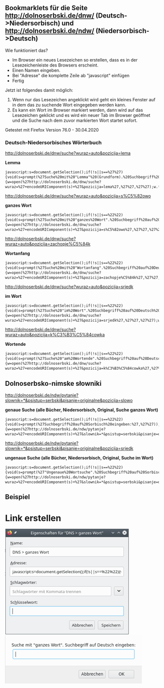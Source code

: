 ## Bookmarklets für die Seite http://dolnoserbski.de/dnw/ (Deutsch->Niedersorbisch) und http://dolnoserbski.de/ndw/ (Niedersorbisch->Deutsch)

Wie funktioniert das?
- Im Browser ein neues Lesezeichen so erstellen, dass es in der Lesezeichenleiste des Browsers erscheint.
- Einen Namen eingeben.
- Bei "Adresse" die komplette Zeile ab "javascript" einfügen
- Fertig

Jetzt ist folgendes damit möglich:
1. Wenn nur das Lesezeichen angeklickt wird geht ein kleines Fenster auf in dem das zu suchende Wort eingegeben werden kann.
2. Es kann ein Wort im Browser markiert werden, dann wird auf das Lesezeichen geklickt und es wird ein neuer Tab im Browser
   geöffnet und die Suche nach dem zuvor markierten Wort startet sofort.

Getestet mit Firefox Version 76.0 - 30.04.2020

### Deutsch-Niedersorbisches Wörterbuch

http://dolnoserbski.de/dnw/suche?wuraz=auto&pozicija=lema

**Lemma**
```
javascript:s=document.getSelection();if(!s||s==%27%27){void(s=prompt(%27Suche%20mit%20"Lemma"%20(Grundform).%20Suchbegriff%20auf%20Deutsch%20eingeben:%27,%27%27))};if(s){w=open(%27http://dolnoserbski.de/dnw/suche?wuraz=%27+encodeURIComponent(s)+%27&pozicija=lema%27,%27%27,%27%27);w.focus();}
```

http://dolnoserbski.de/dnw/suche?wuraz=auto&pozicija=s%C5%82owo

**ganzes Wort**
```
javascript:s=document.getSelection();if(!s||s==%22%22){void(s=prompt(%27Suche%20mit%20"ganzes%20Wort".%20Suchbegriff%20auf%20Deutsch%20eingeben:%27,%27%27))};if(s){w=open(%27http://dolnoserbski.de/dnw/suche?wuraz=%27+encodeURIComponent(s)+%27&pozicija=s%C5%82owo%27,%27%27,%27%27);w.focus();}
```

http://dolnoserbski.de/dnw/suche?wuraz=auto&pozicija=zachopje%C5%84k

**Wortanfang**
```
javascript:s=document.getSelection();if(!s||s==%22%22){void(s=prompt(%27Suche%20mit%20"Wortanfang".%20Suchbegriff%20auf%20Deutsch%20eingeben:%27,%27%27))};if(s){w=open(%27http://dolnoserbski.de/dnw/suche?wuraz=%27+encodeURIComponent(s)+%27&pozicija=zachopje%C5%84k%27,%27%27,%27%27);w.focus();}
```

http://dolnoserbski.de/dnw/suche?wuraz=auto&pozicija=srjedk

**im Wort**
```
javascript:s=document.getSelection();if(!s||s==%22%22){void(s=prompt(%27Suche%20"im%20Wort".%20Suchbegriff%20auf%20Deutsch%20eingeben:%27,%27%27))};if(s){w=open(%27http://dolnoserbski.de/dnw/suche?wuraz=%27+encodeURIComponent(s)+%27&pozicija=srjedk%27,%27%27,%27%27);w.focus();}
```

http://dolnoserbski.de/dnw/suche?wuraz=auto&pozicija=k%C3%B3%C5%84cowka

**Wortende**
```
javascript:s=document.getSelection();if(!s||s==%22%22){void(s=prompt(%27Suche%20"am%20Wortende".%20Suchbegriff%20auf%20Deutsch%20eingeben:%27,%27%27))};if(s){w=open(%27http://dolnoserbski.de/dnw/suche?wuraz=%27+encodeURIComponent(s)+%27&pozicija=k%C3%B3%C5%84cowka%27,%27%27,%27%27);w.focus();}
```

## Dolnoserbsko-nimske słowniki

http://dolnoserbski.de/ndw/pytanje?slownik=*&psistup=serbski&pisanje=originalne&pozicija=slowo

**genaue Suche (alle Bücher, Niedersorbisch, Original, Suche ganzes Wort)**
```
javascript:s=document.getSelection();if(!s||s==%22%22){void(s=prompt(%27Suchbegriff%20auf%20Sorbisch%20eingeben:%27,%27%27));};if(s){w=open(%27http://dolnoserbski.de/ndw/pytanje?wuraz=%27+encodeURIComponent(s)+%27&slownik=*&psistup=serbski&pisanje=originalne&pozicija=slowo%27,%27%27,%27%27);w.focus();}
```

http://dolnoserbski.de/ndw/pytanje?slownik=*&psistup=serbski&pisanje=originalne&pozicija=srjedk

**ungenaue Suche (alle Bücher, Niedersorbisch, Original, Suche im Wort)**
```
javascript:s=document.getSelection();if(!s||s==%22%22){void(s=prompt(%27"Ungenaue%20Wortsuche".%20Suchbegriff%20auf%20Sorbisch%20eingeben:%27,%27%27));};if(s){w=open(%27http://dolnoserbski.de/ndw/pytanje?wuraz=%27+encodeURIComponent(s)+%27&slownik=*&psistup=serbski&pisanje=originalne&pozicija=srjedk%27,%27%27,%27%27);w.focus();}
```

## Beispiel

# Link erstellen

![Link-Fenster](img_Link-Erstellen-Fenster.png)
![Geöffnetes Suchfenster](img_Geoeffnetes_Suchfenster.png)
